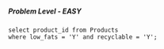 ##### Problem Level - EASY

```
select product_id from Products
where low_fats = 'Y' and recyclable = 'Y';

```
